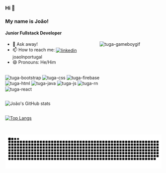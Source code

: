 ### Hi 👋 ###
### My name is João! ###
#### Junior Fullstack Developer

<img align="right" alt="tuga-gameboygif" height="300" width="200" src="https://media3.giphy.com/media/MEXw0ZgVI2XE9sC5jG/giphy.gif" />

- 💬 Ask away!
- 📫 How to reach me: [<img align="center" src="https://cdn.jsdelivr.net/gh/devicons/devicon/icons/linkedin/linkedin-original.svg" alt='linkedin' height='20'>](https://www.linkedin.com/in/joaolnportugal/)   joaolnportugal
- 😄 Pronouns: He/Him

<div style="display: inline_block"><br>
	<img align="center" alt="tuga-bootstrap" height="50" width="40" src="https://cdn.jsdelivr.net/gh/devicons/devicon/icons/bootstrap/bootstrap-plain.svg" />
	<img align="center" alt="tuga-css" height="60" width="50" src="https://cdn.jsdelivr.net/gh/devicons/devicon/icons/css3/css3-original-wordmark.svg" /> 
	<img align="center" alt="tuga-firebase" height="60" width="50" src="https://cdn.jsdelivr.net/gh/devicons/devicon/icons/firebase/firebase-plain-wordmark.svg" />
	<img align="center" alt="tuga-html" height="60" width="50" src="https://cdn.jsdelivr.net/gh/devicons/devicon/icons/html5/html5-original-wordmark.svg" />
	<img align="center" alt="tuga-java" height="60" width="50" src="https://cdn.jsdelivr.net/gh/devicons/devicon/icons/java/java-original.svg" />
	<img align="center" alt="tuga-js" height="60" width="50" src="https://cdn.jsdelivr.net/gh/devicons/devicon/icons/javascript/javascript-original.svg" />
	<img align="center" alt="tuga-rn" height="60" width="50" src="https://www.dropbox.com/s/4lab04eye23d5yt/1631026680-logo-react-native.png?dl=0" />
	<img align="center" alt="tuga-react" height="60" width="50" src="https://cdn.jsdelivr.net/gh/devicons/devicon/icons/react/react-original.svg" />
	
	
</div>

##


  


![João's GitHub stats](https://github-readme-stats.vercel.app/api?username=joaolnportugal&show_icons=true&theme=dark)
##
[![Top Langs](https://github-readme-stats.vercel.app/api/top-langs/?username=joaolnportugal&layout=compact&theme=dark)](https://github.com/joaolnportugal/github-readme-stats)

![Snake animation](https://github.com/joaolnportugal/joaolnportugal/blob/output/github-contribution-grid-snake.svg)




